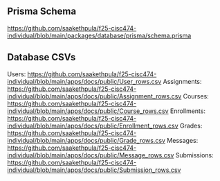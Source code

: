 ## Prisma Schema
https://github.com/saakethpula/f25-cisc474-individual/blob/main/packages/database/prisma/schema.prisma

## Database CSVs
Users: https://github.com/saakethpula/f25-cisc474-individual/blob/main/apps/docs/public/User_rows.csv
Assignments: https://github.com/saakethpula/f25-cisc474-individual/blob/main/apps/docs/public/Assignment_rows.csv
Courses: https://github.com/saakethpula/f25-cisc474-individual/blob/main/apps/docs/public/Course_rows.csv
Enrollments: https://github.com/saakethpula/f25-cisc474-individual/blob/main/apps/docs/public/Enrollment_rows.csv
Grades: https://github.com/saakethpula/f25-cisc474-individual/blob/main/apps/docs/public/Grade_rows.csv
Messages: https://github.com/saakethpula/f25-cisc474-individual/blob/main/apps/docs/public/Message_rows.csv
Submissions: https://github.com/saakethpula/f25-cisc474-individual/blob/main/apps/docs/public/Submission_rows.csv